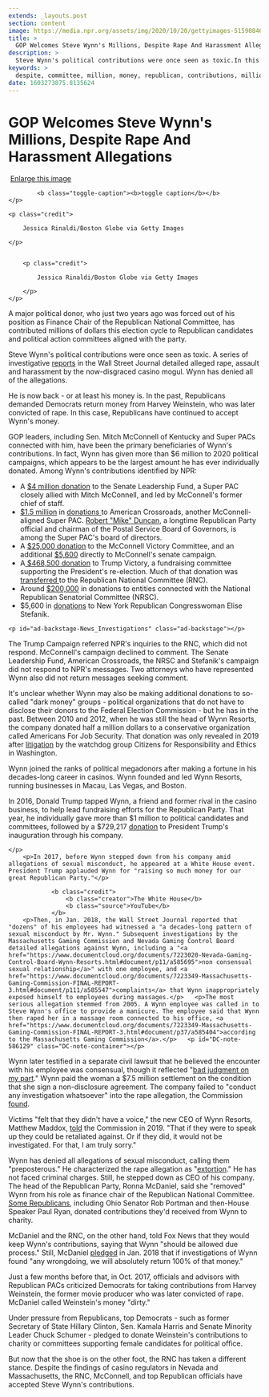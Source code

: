 ```yaml
--- 
extends: _layouts.post 
section: content 
image: https://media.npr.org/assets/img/2020/10/20/gettyimages-515908406_wide-a701d1a1d4ce5739397670c3e8adb97575fbee32.jpg?s=1400 
title: > 
  GOP Welcomes Steve Wynn's Millions, Despite Rape And Harassment Allegations 
description: > 
  Steve Wynn's political contributions were once seen as toxic.In this case, Republicans have continued to accept Wynn's money.GOP leaders, including Sen. Mitch McConnell of Kentucky and Super PACs connected with him, have been the primary beneficiaries of Wynn's contributions.Among Wynn's contributions identified by NPR:A $4 million donation to the Senate Leadership Fund, a Super PAC closely allied with Mitch McConnell, and led by McConnell's former chief of staff.Despite the findings of casino regulators in Nevada and Massachusetts, the RNC, McConnell, and top Republican officials have accepted Steve Wynn's contributions. 
keywords: > 
  despite, committee, million, money, republican, contributions, millions, harassment, political, rape, wynns, steve, donation, allegations, wynn, welcomes, gop 
date: 1603273875.8135624 
--- 
```

<div><p class="storytitle">
      <h1>GOP Welcomes Steve Wynn's Millions, Despite Rape And Harassment Allegations</h1>
   
   
   
</p><img src="https://media.npr.org/assets/img/2020/10/20/gettyimages-515908406-a8a4d5d70f51a5702e88724bfe32af672f98db61-s1100-c15.jpg" class="img lazyOnLoad" alt="">
        <a class="enlargelink" href="https://media.npr.org/assets/img/2020/10/20/gettyimages-515908406-a8a4d5d70f51a5702e88724bfe32af672f98db61-s1200.jpg">Enlarge this image</a>
        <p class="caption-wrap">
         


            <b class="toggle-caption"><b>toggle caption</b></b>
    </p>

    <p class="credit">
        
        Jessica Rinaldi/Boston Globe via Getty Images
        
    </p>
<img alt="">
    <p class="image_data">
         
        <p class="credit">
            
            Jessica Rinaldi/Boston Globe via Getty Images
            
        </p>
    </p>
<p>A major political donor, who just two years ago was forced out of his position as Finance Chair of the Republican National Committee, has contributed millions of dollars this election cycle to Republican candidates and political action committees aligned with the party.</p>   <p>Steve Wynn's political contributions were once seen as toxic. A series of investigative <a href="https://www.wsj.com/articles/the-fall-of-steve-wynn-11545349795">reports</a> in the Wall Street Journal detailed alleged rape, assault and harassment by the now-disgraced casino mogul. Wynn has denied all of the allegations.</p>   <p>He is now back - or at least his money is. In the past, Republicans demanded Democrats return money from Harvey Weinstein, who was later convicted of rape. In this case, Republicans have continued to accept Wynn's money.</p>   <p>GOP leaders, including Sen. Mitch McConnell of Kentucky and Super PACs connected with him, have been the primary beneficiaries of Wynn's contributions. In fact, Wynn has given more than $6 million to 2020 political campaigns, which appears to be the largest amount he has ever individually donated. Among Wynn's contributions identified by NPR:</p>   <ul class="edTag">   <li>A <a href="https://docquery.fec.gov/cgi-bin/fecimg/?202009209275581093">$4 million donation</a> to the Senate Leadership Fund, a Super PAC closely allied with Mitch McConnell, and led by McConnell's former chief of staff.</li>   <li><a href="https://docquery.fec.gov/cgi-bin/fecimg/?202007209260059366">$1.5 million</a> in <a href="https://docquery.fec.gov/cgi-bin/fecimg/?202005209239138989">donations </a>to American Crossroads, another McConnell-aligned Super PAC. <a href="https://www.npr.org/2020/08/21/904346060/postmaster-general-faces-intense-scrutiny-amid-allegations-of-political-motives">Robert "Mike" Duncan</a>, a longtime Republican Party official and chairman of the Postal Service Board of Governors, is among the Super PAC's board of directors.</li>   <li>A <a href="https://docquery.fec.gov/cgi-bin/fecimg/?202004159216711732">$25,000 donation</a> to the McConnell Victory Committee, and an additional <a href="https://docquery.fec.gov/cgi-bin/fecimg/?202004159219563161">$5,600</a> directly to McConnell's senate campaign. </li>   <li>A<a href="https://docquery.fec.gov/cgi-bin/fecimg/?202006199240018977"> $468,500 donation</a> to Trump Victory, a fundraising committee supporting the President's re-election. Much of that donation was <a href="https://www.fec.gov/data/receipts/individual-contributions/?committee_id=C00003418&amp;contributor_name=Stephen+Wynn&amp;contributor_name=stephen+a+wynn&amp;two_year_transaction_period=2020&amp;min_date=01%2F01%2F2019&amp;max_date=12%2F31%2F2020">transferred </a>to the Republican National Committee (RNC). </li>   <li>Around <a href="https://www.fec.gov/data/individual-contributions/?committee_id=C00027466&amp;committee_id=C00699546&amp;contributor_name=Stephen+Wynn&amp;two_year_transaction_period=2020">$200,000</a> in donations to entities connected with the National Republican Senatorial Committee (NRSC). </li>   <li>$5,600 in <a href="https://docquery.fec.gov/cgi-bin/fecimg/?202008149261316014">donations</a> to New York Republican Congresswoman Elise Stefanik.</li>   </ul>   
    

    <p id="ad-backstage-News_Investigations" class="ad-backstage"></p>

   <p>The Trump Campaign referred NPR's inquiries to the RNC, which did not respond. McConnell's campaign declined to comment. The Senate Leadership Fund, American Crossroads, the NRSC and Stefanik's campaign did not respond to NPR's messages. Two attorneys who have represented Wynn also did not return messages seeking comment.</p>   <p>It's unclear whether Wynn may also be making additional donations to so-called "dark money" groups - political organizations that do not have to disclose their donors to the Federal Election Commission - but he has in the past. Between 2010 and 2012, when he was still the head of Wynn Resorts, the company donated half a million dollars to a conservative organization called Americans For Job Security. That donation was only revealed in 2019 after <a href="https://www.citizensforethics.org/news/press-releases/crew-exposes-dark-money-donors-including-thiel-devos-and-adelson/">litigation</a> by the watchdog group Citizens for Responsibility and Ethics in Washington.</p>   <p>Wynn joined the ranks of political megadonors after making a fortune in his decades-long career in casinos. Wynn founded and led Wynn Resorts, running businesses in Macau, Las Vegas, and Boston.</p>   <p>In 2016, Donald Trump tapped Wynn, a friend and former rival in the casino business, to help lead fundraising efforts for the Republican Party. That year, he individually gave more than $1 million to political candidates and committees, followed by a $729,217 <a href="https://www.documentcloud.org/documents/7270853-Trump-Inaugural-Donations-2017.html#document/p164/a586101">donation</a> to President Trump's inauguration through his company.</p>   <p class="video-wrap">
        
    </p>
        <p>In 2017, before Wynn stepped down from his company amid allegations of sexual misconduct, he appeared at a White House event. President Trump applauded Wynn for "raising so much money for our great Republican Party."</p>

                <b class="credit">
                    <b class="creator">The White House</b>
                    <b class="source">YouTube</b>
                </b>
        <p>Then, in Jan. 2018, the Wall Street Journal reported that "dozens" of his employees had witnessed a "a decades-long pattern of sexual misconduct by Mr. Wynn." Subsequent investigations by the Massachusetts Gaming Commission and Nevada Gaming Control Board detailed allegations against Wynn, including a "<a href="https://www.documentcloud.org/documents/7223020-Nevada-Gaming-Control-Board-Wynn-Resorts.html#document/p11/a585695">non consensual sexual relationship</a>" with one employee, and <a href="https://www.documentcloud.org/documents/7223349-Massachusetts-Gaming-Commission-FINAL-REPORT-3.html#document/p111/a585547">complaints</a> that Wynn inappropriately exposed himself to employees during massages.</p>   <p>The most serious allegation stemmed from 2005. A Wynn employee was called in to Steve Wynn's office to provide a manicure. The employee said that Wynn then raped her in a massage room connected to his office, <a href="https://www.documentcloud.org/documents/7223349-Massachusetts-Gaming-Commission-FINAL-REPORT-3.html#document/p37/a585404">according to the Massachusetts Gaming Commission</a>.</p>   <p id="DC-note-586129" class="DC-note-container"></p>
 
   <p>Wynn later testified in a separate civil lawsuit that he believed the encounter with his employee was consensual, though it reflected "<a href="https://www.documentcloud.org/documents/7223349-Massachusetts-Gaming-Commission-FINAL-REPORT-3.html#document/p51/a585415">bad judgment on my part</a>." Wynn paid the woman a $7.5 million settlement on the condition that she sign a non-disclosure agreement. The company failed to "conduct any investigation whatsoever" into the rape allegation, the Commission <a href="https://www.documentcloud.org/documents/7223349-Massachusetts-Gaming-Commission-FINAL-REPORT-3.html#document/p56/a585713">found</a>.</p>   <p>Victims "felt that they didn't have a voice," the new CEO of Wynn Resorts, Matthew Maddox, <a href="https://www.bostonherald.com/2019/04/02/wynn-resorts-hearing-adjudicatory/">told</a> the Commission in 2019. "That if they were to speak up they could be retaliated against. Or if they did, it would not be investigated. For that, I am truly sorry."</p>   <p>Wynn has denied all allegations of sexual misconduct, calling them "preposterous." He characterized the rape allegation as "<a href="https://www.documentcloud.org/documents/7223349-Massachusetts-Gaming-Commission-FINAL-REPORT-3.html#document/p52/a585504">extortion</a>." He has not faced criminal charges. Still, he stepped down as CEO of his company. The head of the Republican Party, Ronna McDaniel, said she "removed" Wynn from his role as finance chair of the Republican National Committee. <a href="https://fortune.com/2018/01/30/steve-wynn-donations/">Some Republicans</a>, including Ohio Senator Rob Portman and then-House Speaker Paul Ryan, donated contributions they'd received from Wynn to charity.</p>   <p>McDaniel and the RNC, on the other hand, told Fox News that they would keep Wynn's contributions, saying that Wynn "should be allowed due process." Still, McDaniel <a href="https://video.foxnews.com/v/5722428614001#sp=show-clips">pledged</a> in Jan. 2018 that if investigations of Wynn found "any wrongdoing, we will absolutely return 100% of that money."</p>    
   
 
   <p>Just a few months before that, in Oct. 2017, officials and advisors with Republican PACs criticized Democrats for taking contributions from Harvey Weinstein, the former movie producer who was later convicted of rape. McDaniel called Weinstein's money "dirty."</p>    
   
 
   <p>Under pressure from Republicans, top Democrats - such as former Secretary of State Hillary Clinton, Sen. Kamala Harris and Senate Minority Leader Chuck Schumer - pledged to donate Weinstein's contributions to charity or committees supporting female candidates for political office.</p>   <p>But now that the shoe is on the other foot, the RNC has taken a different stance. Despite the findings of casino regulators in Nevada and Massachusetts, the RNC, McConnell, and top Republican officials have accepted Steve Wynn's contributions.</p>
</div>